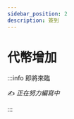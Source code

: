 ```yaml
---
sidebar_position: 2
description: 簽到
---
```


# 代幣增加

<head>
  <title>代幣增加</title>
</head>

:::info 即將來臨

✍️ _正在努力編寫中_

:::
